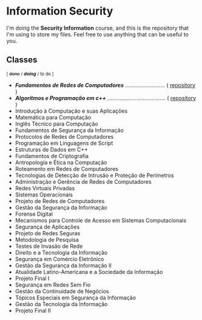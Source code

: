# Information Security
I'm doing the **Security Information** course, and this is the repository that I'm using to store my files. Feel free to use anything that can be useful to you.

## Classes
<sup>[ ~~done~~ / ***doing*** / to do ]</sup>

 - ***Fundamentos de Redes de Computadores*** .......................... ( [repository](https://github.com/pedrohenriquepires/information-security/tree/master/fundamentos-de-redes-de-computadores) )
 - ***Algoritmos e Programação em c++*** ...................................... ( [repository](https://github.com/pedrohenriquepires/information-security/tree/master/algoritmos-e-programacao-em-c%2B%2B) )
 - Introdução à Computação e suas Aplicações  
 - Matemática para Computação  
 - Inglês Técnico para Computação
 - Fundamentos de Segurança da Informação
 - Protocolos de Redes de Computadores
 - Programação em Linguagens de Script
 - Estruturas de Dados em C++
 - Fundamentos de Criptografia
 - Antropologia e Ética na Computação
 - Roteamento em Redes de Computadores
 - Tecnologias de Detecção de Intrusão e Proteção de Perímetros
 - Administração e Gerência de Redes de Computadores
 - Redes Virtuais Privadas
 - Sistemas Operacionais
 - Projeto de Redes de Computadores
 - Gestão da Segurança da Informação
 - Forense Digital
 - Mecanismos para Controle de Acesso em Sistemas Computacionais
 - Segurança de Aplicações
 - Projeto de Redes Seguras
 - Metodologia de Pesquisa
 - Testes de Invasão de Rede
 - Direito e a Tecnologia da Informação
 - Segurança em Comércio Eletrônico
 - Gestão da Segurança da Informação II
 - Atualidade Latino-Americana e a Sociedade da Informação
 - Projeto Final I
 - Segurança em Redes Sem Fio
 - Gestão da Continuidade de Negócios
 - Tópicos Especiais em Segurança da Informação
 - Gestão da Tecnologia da Informação
 - Projeto Final II  
